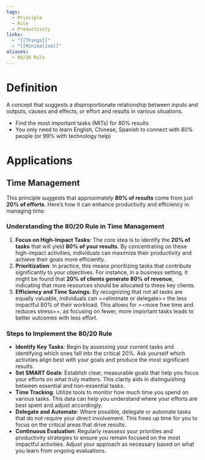 ```yaml
---
tags:
  - Principle
  - Rule
  - Productivity
links:
  - "[[Things]]"
  - "[[Minimalism]]"
aliases:
  - 80/20 Rule
---
```

# Definition

A concept that suggests a disproportionate relationship between inputs and outputs, causes and effects, or effort and results in various situations.

- Find the most important tasks (MITs) for 80% results
- You only need to learn English, Chinese, Spanish to connect with 80% people (or 99% with technology help)

# Applications
## Time Management

This principle suggests that approximately **80% of results** come from just **20% of efforts**. Here’s how it can enhance productivity and efficiency in managing time:

### Understanding the 80/20 Rule in Time Management

1. **Focus on High-Impact Tasks**: The core idea is to identify the **20% of tasks** that will yield **80% of your results**. By concentrating on these high-impact activities, individuals can maximize their productivity and achieve their goals more efficiently.
2. **Prioritization**: In practice, this means prioritizing tasks that contribute significantly to your objectives. For instance, in a business setting, it might be found that **20% of clients generate 80% of revenue**, indicating that more resources should be allocated to these key clients.
3. **Efficiency and Time Savings**: By recognizing that not all tasks are equally valuable, individuals can ==eliminate or delegate== the less impactful 80% of their workload. This allows for ==more free time and reduces stress==, as focusing on fewer, more important tasks leads to better outcomes with less effort.

### Steps to Implement the 80/20 Rule

- **Identify Key Tasks**: Begin by assessing your current tasks and identifying which ones fall into the critical 20%. Ask yourself which activities align best with your goals and produce the most significant results.
- **Set SMART Goals**: Establish clear, measurable goals that help you focus your efforts on what truly matters. This clarity aids in distinguishing between essential and non-essential tasks.
- **Time Tracking**: Utilize tools to monitor how much time you spend on various tasks. This data can help you understand where your efforts are best spent and adjust accordingly.
- **Delegate and Automate**: Where possible, delegate or automate tasks that do not require your direct involvement. This frees up time for you to focus on the critical areas that drive results.
- **Continuous Evaluation**: Regularly reassess your priorities and productivity strategies to ensure you remain focused on the most impactful activities. Adjust your approach as necessary based on what you learn from ongoing evaluations.